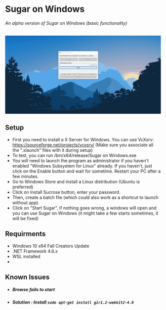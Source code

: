 # Sugar on Windows

###### An alpha version of Sugar on Windows (basic functionality)

![Alt Text](https://github.com/Hrishi1999/Sugar-on-Windows/blob/master/Images/SOW.gif?raw=true)

## Setup

* First you need to install a X Server for Windows. You can use VcXsrv: https://sourceforge.net/projects/vcxsrv/ (Make sure you associate all the ".xlaunch" files with it during setup)
* To test, you can run /bin/x64/release/Sugar on Windows.exe
* You will need to launch the program as administrator if you haven't enabled "Windows Subsystem for Linux" already. If you haven't, just click on the Enable button and wait for sometime. Restart your PC after a few minutes.
* Go to Windows Store and install a Linux distribution (Ubuntu is preferred)
* Click on Install Sucrose button, enter your password. 
* Then, create a batch file (which could also work as a shortcut to launch without app). 
* Click on "Start Sugar", if nothing goes wrong, a windows will open and you can use Sugar on Windows (it might take a few starts sometimes, it will be fixed)

## Requirments

* Windows 10 x64 Fall Creators Update
* .NET Framework 4.6.x
* WSL installed
* 
## Known Issues

* ##### Browse fails to start
* ##### Solution : Install ```sudo apt-get install gir1.2-webkit2-4.0```



